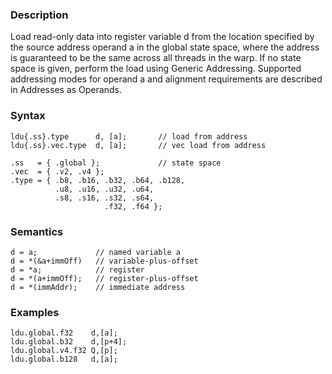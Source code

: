 ### Description

Load read-only data into register variable d from the location specified by the source address
operand a in the global state space, where the address is guaranteed to be the same across all
threads in the warp. If no state space is given, perform the load using Generic Addressing.
Supported addressing modes for operand a and alignment requirements are described in
Addresses as Operands.

### Syntax

```
ldu{.ss}.type      d, [a];       // load from address
ldu{.ss}.vec.type  d, [a];       // vec load from address

.ss   = { .global };             // state space
.vec  = { .v2, .v4 };
.type = { .b8, .b16, .b32, .b64, .b128,
          .u8, .u16, .u32, .u64,
          .s8, .s16, .s32, .s64,
                     .f32, .f64 };
```

### Semantics

```
d = a;             // named variable a
d = *(&a+immOff)   // variable-plus-offset
d = *a;            // register
d = *(a+immOff);   // register-plus-offset
d = *(immAddr);    // immediate address
```

### Examples

```
ldu.global.f32    d,[a];
ldu.global.b32    d,[p+4];
ldu.global.v4.f32 Q,[p];
ldu.global.b128   d,[a];
```

